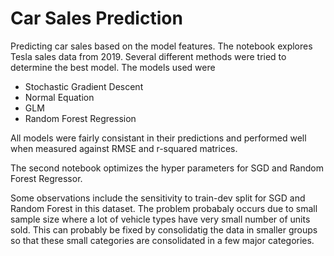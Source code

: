 # Car Sales Prediction

Predicting car sales based on the model features. The notebook explores Tesla sales data from 2019. Several different methods were tried to determine the best model. The models used were

* Stochastic Gradient Descent
* Normal Equation
* GLM
* Random Forest Regression

All models were fairly consistant in their predictions and performed well when measured against RMSE and r-squared matrices.

The second notebook optimizes the hyper parameters for SGD and Random Forest Regressor.

Some observations include the sensitivity to train-dev split for SGD and Random Forest in this dataset. The problem probabaly occurs due to small sample size where a lot of vehicle types have very small number of units sold. This can probably be fixed by consolidatig the data in smaller groups so that these small categories are consolidated in a few major categories.

